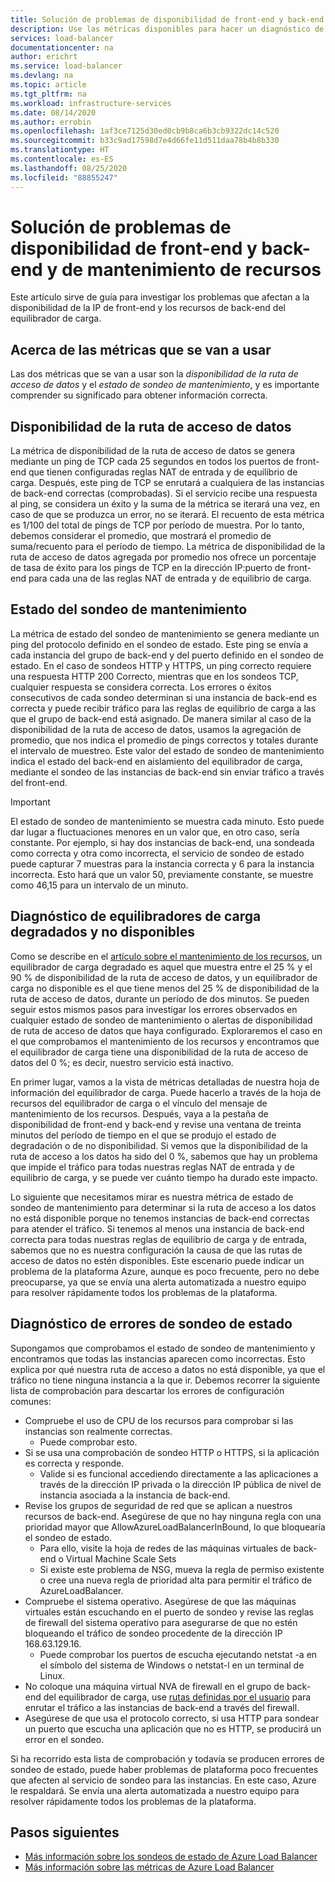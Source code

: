 ```yaml
---
title: Solución de problemas de disponibilidad de front-end y back-end y de mantenimiento de recursos de Azure Load Balancer
description: Use las métricas disponibles para hacer un diagnóstico de una instancia de Azure Standard Load Balancer que se ha degradado o no está disponible.
services: load-balancer
documentationcenter: na
author: erichrt
ms.service: load-balancer
ms.devlang: na
ms.topic: article
ms.tgt_pltfrm: na
ms.workload: infrastructure-services
ms.date: 08/14/2020
ms.author: errobin
ms.openlocfilehash: 1af3ce7125d30ed0cb9b8ca6b3cb9322dc14c520
ms.sourcegitcommit: b33c9ad17598d7e4d66fe11d511daa78b4b8b330
ms.translationtype: HT
ms.contentlocale: es-ES
ms.lasthandoff: 08/25/2020
ms.locfileid: "88855247"
---
```

# <a name="troubleshoot-resource-health-frontend-and-backend-availability-issues"></a>Solución de problemas de disponibilidad de front-end y back-end y de mantenimiento de recursos 

Este artículo sirve de guía para investigar los problemas que afectan a la disponibilidad de la IP de front-end y los recursos de back-end del equilibrador de carga. 

## <a name="about-the-metrics-well-use"></a>Acerca de las métricas que se van a usar
Las dos métricas que se van a usar son la *disponibilidad de la ruta de acceso de datos* y el *estado de sondeo de mantenimiento*, y es importante comprender su significado para obtener información correcta. 

## <a name="data-path-availability"></a>Disponibilidad de la ruta de acceso de datos
La métrica de disponibilidad de la ruta de acceso de datos se genera mediante un ping de TCP cada 25 segundos en todos los puertos de front-end que tienen configuradas reglas NAT de entrada y de equilibrio de carga. Después, este ping de TCP se enrutará a cualquiera de las instancias de back-end correctas (comprobadas). Si el servicio recibe una respuesta al ping, se considera un éxito y la suma de la métrica se iterará una vez, en caso de que se produzca un error, no se iterará. El recuento de esta métrica es 1/100 del total de pings de TCP por período de muestra. Por lo tanto, debemos considerar el promedio, que mostrará el promedio de suma/recuento para el período de tiempo. La métrica de disponibilidad de la ruta de acceso de datos agregada por promedio nos ofrece un porcentaje de tasa de éxito para los pings de TCP en la dirección IP:puerto de front-end para cada una de las reglas NAT de entrada y de equilibrio de carga.

## <a name="health-probe-status"></a>Estado del sondeo de mantenimiento
La métrica de estado del sondeo de mantenimiento se genera mediante un ping del protocolo definido en el sondeo de estado. Este ping se envía a cada instancia del grupo de back-end y del puerto definido en el sondeo de estado. En el caso de sondeos HTTP y HTTPS, un ping correcto requiere una respuesta HTTP 200 Correcto, mientras que en los sondeos TCP, cualquier respuesta se considera correcta. Los errores o éxitos consecutivos de cada sondeo determinan si una instancia de back-end es correcta y puede recibir tráfico para las reglas de equilibrio de carga a las que el grupo de back-end está asignado. De manera similar al caso de la disponibilidad de la ruta de acceso de datos, usamos la agregación de promedio, que nos indica el promedio de pings correctos y totales durante el intervalo de muestreo. Este valor del estado de sondeo de mantenimiento indica el estado del back-end en aislamiento del equilibrador de carga, mediante el sondeo de las instancias de back-end sin enviar tráfico a través del front-end.

>[!IMPORTANT]
>El estado de sondeo de mantenimiento se muestra cada minuto. Esto puede dar lugar a fluctuaciones menores en un valor que, en otro caso, sería constante. Por ejemplo, si hay dos instancias de back-end, una sondeada como correcta y otra como incorrecta, el servicio de sondeo de estado puede capturar 7 muestras para la instancia correcta y 6 para la instancia incorrecta. Esto hará que un valor 50, previamente constante, se muestre como 46,15 para un intervalo de un minuto. 

## <a name="diagnose-degraded-and-unavailable-load-balancers"></a>Diagnóstico de equilibradores de carga degradados y no disponibles
Como se describe en el [artículo sobre el mantenimiento de los recursos](load-balancer-standard-diagnostics.md#resource-health-status), un equilibrador de carga degradado es aquel que muestra entre el 25 % y el 90 % de disponibilidad de la ruta de acceso de datos, y un equilibrador de carga no disponible es el que tiene menos del 25 % de disponibilidad de la ruta de acceso de datos, durante un período de dos minutos. Se pueden seguir estos mismos pasos para investigar los errores observados en cualquier estado de sondeo de mantenimiento o alertas de disponibilidad de ruta de acceso de datos que haya configurado. Exploraremos el caso en el que comprobamos el mantenimiento de los recursos y encontramos que el equilibrador de carga tiene una disponibilidad de la ruta de acceso de datos del 0 %; es decir, nuestro servicio está inactivo.

En primer lugar, vamos a la vista de métricas detalladas de nuestra hoja de información del equilibrador de carga. Puede hacerlo a través de la hoja de recursos del equilibrador de carga o el vínculo del mensaje de mantenimiento de los recursos.  Después, vaya a la pestaña de disponibilidad de front-end y back-end y revise una ventana de treinta minutos del período de tiempo en el que se produjo el estado de degradación o de no disponibilidad. Si vemos que la disponibilidad de la ruta de acceso a los datos ha sido del 0 %, sabemos que hay un problema que impide el tráfico para todas nuestras reglas NAT de entrada y de equilibrio de carga, y se puede ver cuánto tiempo ha durado este impacto. 

Lo siguiente que necesitamos mirar es nuestra métrica de estado de sondeo de mantenimiento para determinar si la ruta de acceso a los datos no está disponible porque no tenemos instancias de back-end correctas para atender el tráfico. Si tenemos al menos una instancia de back-end correcta para todas nuestras reglas de equilibrio de carga y de entrada, sabemos que no es nuestra configuración la causa de que las rutas de acceso de datos no estén disponibles. Este escenario puede indicar un problema de la plataforma Azure, aunque es poco frecuente, pero no debe preocuparse, ya que se envía una alerta automatizada a nuestro equipo para resolver rápidamente todos los problemas de la plataforma.

## <a name="diagnose-health-probe-failures"></a>Diagnóstico de errores de sondeo de estado
Supongamos que comprobamos el estado de sondeo de mantenimiento y encontramos que todas las instancias aparecen como incorrectas. Esto explica por qué nuestra ruta de acceso a datos no está disponible, ya que el tráfico no tiene ninguna instancia a la que ir. Debemos recorrer la siguiente lista de comprobación para descartar los errores de configuración comunes:
* Compruebe el uso de CPU de los recursos para comprobar si las instancias son realmente correctas.
  * Puede comprobar esto. 
* Si se usa una comprobación de sondeo HTTP o HTTPS, si la aplicación es correcta y responde.
  * Valide si es funcional accediendo directamente a las aplicaciones a través de la dirección IP privada o la dirección IP pública de nivel de instancia asociada a la instancia de back-end.
* Revise los grupos de seguridad de red que se aplican a nuestros recursos de back-end. Asegúrese de que no hay ninguna regla con una prioridad mayor que AllowAzureLoadBalancerInBound, lo que bloquearía el sondeo de estado.
  * Para ello, visite la hoja de redes de las máquinas virtuales de back-end o Virtual Machine Scale Sets
  * Si existe este problema de NSG, mueva la regla de permiso existente o cree una nueva regla de prioridad alta para permitir el tráfico de AzureLoadBalancer.
* Compruebe el sistema operativo. Asegúrese de que las máquinas virtuales están escuchando en el puerto de sondeo y revise las reglas de firewall del sistema operativo para asegurarse de que no estén bloqueando el tráfico de sondeo procedente de la dirección IP 168.63.129.16.
  * Puede comprobar los puertos de escucha ejecutando netstat -a en el símbolo del sistema de Windows o netstat-l en un terminal de Linux.
* No coloque una máquina virtual NVA de firewall en el grupo de back-end del equilibrador de carga, use [rutas definidas por el usuario](https://docs.microsoft.com/azure/virtual-network/virtual-networks-udr-overview#user-defined) para enrutar el tráfico a las instancias de back-end a través del firewall.
* Asegúrese de que usa el protocolo correcto, si usa HTTP para sondear un puerto que escucha una aplicación que no es HTTP, se producirá un error en el sondeo.

Si ha recorrido esta lista de comprobación y todavía se producen errores de sondeo de estado, puede haber problemas de plataforma poco frecuentes que afecten al servicio de sondeo para las instancias. En este caso, Azure le respaldará. Se envía una alerta automatizada a nuestro equipo para resolver rápidamente todos los problemas de la plataforma.

## <a name="next-steps"></a>Pasos siguientes

* [Más información sobre los sondeos de estado de Azure Load Balancer](load-balancer-custom-probe-overview.md)
* [Más información sobre las métricas de Azure Load Balancer](load-balancer-standard-diagnostics.md)


